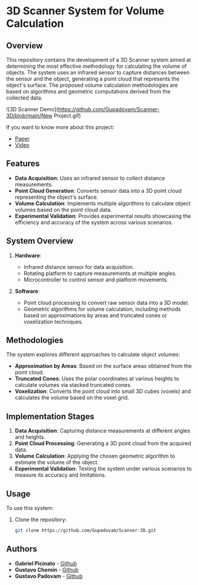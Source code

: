 # 3D Scanner System for Volume Calculation

## Overview

This repository contains the development of a 3D Scanner system aimed at determining the most effective methodology for calculating the volume of objects. The system uses an infrared sensor to capture distances between the sensor and the object, generating a point cloud that represents the object's surface. The proposed volume calculation methodologies are based on algorithms and geometric computations derived from the collected data.

![3D Scanner Demo](https://github.com/Gupadovam/Scanner-3D/blob/main/New Project.gif)

If you want to know more about this project:
- [Paper](https://github.com/Gupadovam/Scanner-3D/blob/main/docs/ELEX20_Equipe09_Artigo_Scanner3D.pdf) 
- [Video](https://youtu.be/MQOffw7QOr4?si=3pNad5703mgbvbWD) 

## Features

- **Data Acquisition**: Uses an infrared sensor to collect distance measurements.
- **Point Cloud Generation**: Converts sensor data into a 3D point cloud representing the object's surface.
- **Volume Calculation**: Implements multiple algorithms to calculate object volumes based on the point cloud data.
- **Experimental Validation**: Provides experimental results showcasing the efficiency and accuracy of the system across various scenarios.

## System Overview

1. **Hardware**:
   - Infrared distance sensor for data acquisition.
   - Rotating platform to capture measurements at multiple angles.
   - Microcontroller to control sensor and platform movements.
   
2. **Software**:
   - Point cloud processing to convert raw sensor data into a 3D model.
   - Geometric algorithms for volume calculation, including methods based on approximations by areas and truncated cones or voxelization techniques.
   
## Methodologies

The system explores different approaches to calculate object volumes:
- **Approximation by Areas**: Based on the surface areas obtained from the point cloud.
- **Truncated Cones**: Uses the polar coordinates at various heights to calculate volumes via stacked truncated cones.
- **Voxelization**: Converts the point cloud into small 3D cubes (voxels) and calculates the volume based on the voxel grid.

## Implementation Stages

1. **Data Acquisition**: Capturing distance measurements at different angles and heights.
2. **Point Cloud Processing**: Generating a 3D point cloud from the acquired data.
3. **Volume Calculation**: Applying the chosen geometric algorithm to estimate the volume of the object.
4. **Experimental Validation**: Testing the system under various scenarios to measure its accuracy and limitations.

## Usage

To use this system:

1. Clone the repository:
   ```bash
   git clone https://github.com/Gupadovam/Scanner-3D.git

## Authors

* **Gabriel Picinato** - [Github](https://github.com/gabpicinato)
* **Gustavo Chemin** - [Github](https://github.com/guchemin)
* **Gustavo Padovam** - [Github](https://github.com/Gupadovam)
